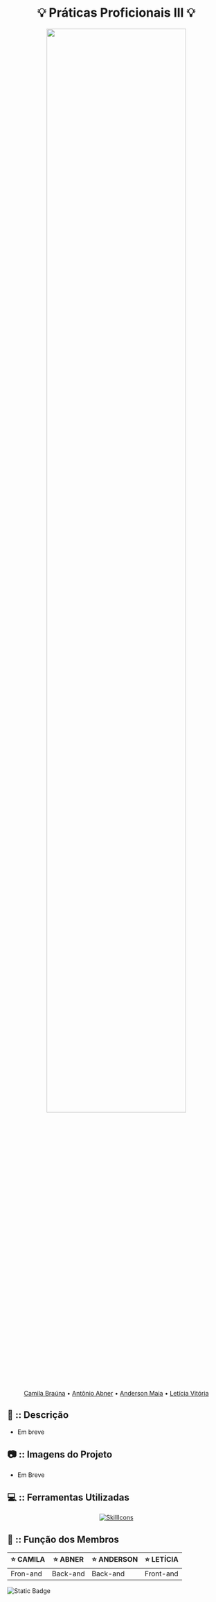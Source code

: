 <div align="center">

<h1> 💡 Práticas Proficionais III 💡 </h1>

<img width="80%" src="https://github.com/Cam1ss/Projeto_Apple_Academy/assets/125037138/25492536-7b89-4607-a8c0-b29a59c15966">

<a href="https://github.com/Cam1ss" target="_self" rel="external">Camila Braúna</a> 
  • <a href="https://github.com/frsmth" target="_self" rel="external">Antônio Abner</a> •
    <a href="https://github.com/TheAnders007" target="_self" rel="external">Anderson Maia</a> • 
    <a href="https://github.com/mareshbard" target="_self" rel="external">Letícia Vitória</a>

</div>

<div align="left">

<h2> 📍 :: Descrição </h2>
   
- Em breve

<h2> 📷 :: Imagens do Projeto </h2>

- Em Breve

<h2> 💻 :: Ferramentas Utilizadas </h2>

<div align="center">

[![SkillIcons](https://skillicons.dev/icons?i=js,html,css,react,mongodb,figma,bootstrap,vscode)](https://skillicons.dev)<br/>

</div>


<h2> 🤝 :: Função dos Membros </h2>

</div>

<div align="center">

|⭐ CAMILA  | ⭐ ABNER |⭐ ANDERSON | ⭐ LETÍCIA | 
| -------- | -------- | -------- | ---------- | 
|  Fron-and |  Back-and |  Back-and |  Front-and |  

</div>


![Static Badge](https://img.shields.io/badge/STATUS-EM%20ANDAMENTO-brightgreen?style=for-the-badge&color=yellow)

